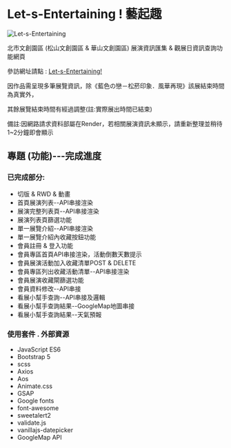 # Let-s-Entertaining ! 藝起趣
<img alt="Let-s-Entertaining" src="https://i.imgur.com/Upvw21J.png">

北市文創園區 (松山文創園區 & 華山文創園區)
展演資訊匯集 & 觀展日資訊查詢功能網頁

參訪網址請點 : [Let-s-Entertaining!](https://sming0305.github.io/Let-s-Entertaining/)

<p>因作品需呈現多筆展覽資訊，除《藍色の戀－松菸印象．風華再現》該展結束時間為真實外，</p>
<p>其餘展覽結束時間有經過調整(註:實際展出時間已結束)</p>

<p>備註:因網路請求資料部屬在Render，若相關展演資訊未顯示，請重新整理並稍待1~2分鐘即會顯示</p>

## 專題 (功能)---完成進度
### 已完成部分:
- 切版 & RWD & 動畫
- 首頁展演列表--API串接渲染
- 展演完整列表頁--API串接渲染
- 展演列表頁篩選功能
- 單一展覽介紹--API串接渲染
- 單一展覽介紹內收藏按鈕功能
- 會員註冊 & 登入功能
- 會員專區首頁API串接渲染，活動倒數天數提示
- 會員展演活動加入收藏清單POST & DELETE
- 會員專區列出收藏活動清單--API串接渲染
- 會員展演收藏閘篩選功能
- 會員資料修改--API串接
- 看展小幫手查詢--API串接及邏輯
- 看展小幫手查詢結果--GoogleMap地圖串接
- 看展小幫手查詢結果--天氣預報

### 使用套件 . 外部資源
- JavaScript ES6
- Bootstrap 5
- scss
- Axios
- Aos
- Animate.css
- GSAP
- Google fonts
- font-awesome
- sweetalert2
- validate.js
- vanillajs-datepicker
- GoogleMap API

